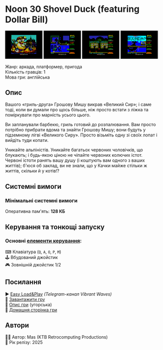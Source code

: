 # Noon 30 Shovel Duck (featuring Dollar Bill)

<img src="screenshots/scrn_shovelduck_01.png" width="24%"> 
<img src="screenshots/scrn_shovelduck_02.png" width="24%"> 
<img src="screenshots/scrn_shovelduck_03.png" width="24%"> 
<img src="screenshots/scrn_shovelduck_04.png" width="24%">

Жанр: аркада, платформер, пригода  
Кількість гравців: 1  
Мова гри: англійська  

## Опис

Вашого «гриль-друга» Грошову Мишу викрав «Великий Сир»; і саме тоді, коли ви думали про щось більше, ніж просто встати з ліжка та поміркувати про марність усього цього.

Ви запланували барбекю, гриль готовий до розпалювання. Вам просто потрібно прибрати вдома та знайти Грошову Мишу; вони будуть у підземному лігві «Великого Сиру». Просто візьміть одну зі своїх лопат і вийдіть туди копати.

Уникайте альпіністів. Уникайте багатьох червоних чоловічків, що блукають; і будь-якою ціною не чіпайте червоних колючих істот. Червоні істоти ранять вашу душу (і коштують вам одного з ваших життів); б'юся об заклад, ви не знали, що у Качки майже стільки ж життів, скільки й у котів!?

## Системні вимоги
### Мінімальні системні вимоги
Оперативна пам'ять: **128 КБ**  

## Керування та тонкощі запуску
### Основні [елементи керування](../../controllers.md):
⌨ Клавіатура (`Q`, `A`, `O`, `P`, `M`)  
🕹 Вбудований джойстик  
🎮 Зовнішній джойстик 1/2

## Посилання

▶ [Easy Load&Play](https://t.me/EP128k_Load_n_Play/919) *(Telegram-канал Vibrant Waves)*  
💾 [Завантажити гру](http://www.ep128.hu/Ep_Games/Prg/Noon_30_Shovel_Duck.rar)  
📃 [Опис гри]() (угорська)  
🏡 [Домашня сторінка гри](https://ktbproductions.itch.io/enterprise-games)

## Автори
👨‍💻 Автор: Mas (KTB Retrocomputing Productions)  
📅 Рік релізу: 2025  
